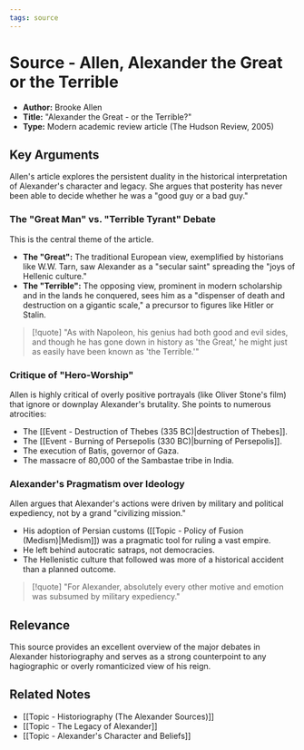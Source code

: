 ```yaml
---
tags: source
---
```


# Source - Allen, Alexander the Great or the Terrible

- **Author:** Brooke Allen
- **Title:** "Alexander the Great - or the Terrible?"
- **Type:** Modern academic review article (The Hudson Review, 2005)

## Key Arguments
Allen's article explores the persistent duality in the historical interpretation of Alexander's character and legacy. She argues that posterity has never been able to decide whether he was a "good guy or a bad guy."

### The "Great Man" vs. "Terrible Tyrant" Debate
This is the central theme of the article.
- **The "Great":** The traditional European view, exemplified by historians like W.W. Tarn, saw Alexander as a "secular saint" spreading the "joys of Hellenic culture."
- **The "Terrible":** The opposing view, prominent in modern scholarship and in the lands he conquered, sees him as a "dispenser of death and destruction on a gigantic scale," a precursor to figures like Hitler or Stalin.

> [!quote]
> "As with Napoleon, his genius had both good and evil sides, and though he has gone down in history as 'the Great,' he might just as easily have been known as 'the Terrible.'"

### Critique of "Hero-Worship"
Allen is highly critical of overly positive portrayals (like Oliver Stone's film) that ignore or downplay Alexander's brutality. She points to numerous atrocities:
- The [[Event - Destruction of Thebes (335 BC)|destruction of Thebes]].
- The [[Event - Burning of Persepolis (330 BC)|burning of Persepolis]].
- The execution of Batis, governor of Gaza.
- The massacre of 80,000 of the Sambastae tribe in India.

### Alexander's Pragmatism over Ideology
Allen argues that Alexander's actions were driven by military and political expediency, not by a grand "civilizing mission."
- His adoption of Persian customs ([[Topic - Policy of Fusion (Medism)|Medism]]) was a pragmatic tool for ruling a vast empire.
- He left behind autocratic satraps, not democracies.
- The Hellenistic culture that followed was more of a historical accident than a planned outcome.

> [!quote]
> "For Alexander, absolutely every other motive and emotion was subsumed by military expediency."

## Relevance
This source provides an excellent overview of the major debates in Alexander historiography and serves as a strong counterpoint to any hagiographic or overly romanticized view of his reign.

## Related Notes
- [[Topic - Historiography (The Alexander Sources)]]
- [[Topic - The Legacy of Alexander]]
- [[Topic - Alexander's Character and Beliefs]]
